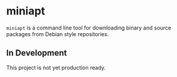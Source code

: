 # miniapt
`miniapt` is a command line tool for downloading binary and source packages
from Debian style repositories.

## In Development
This project is not yet production ready. 